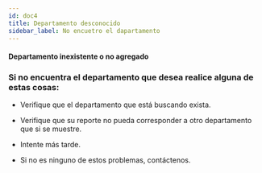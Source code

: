 ```yaml
---
id: doc4
title: Departamento desconocido
sidebar_label: No encuetro el dapartamento
---
```


#### Departamento inexistente o no agregado


### Si no encuentra el departamento que desea realice alguna de estas cosas:

* Verifique que el departamento que está buscando exista.

* Verifique que su reporte no pueda corresponder a otro departamento que si se muestre.

* Intente más tarde.

* Si no es ninguno de estos problemas, contáctenos. 
<script src="https://cdn.jsdelivr.net/npm/@widgetbot/crate@3" async defer>
  const button = new Crate({
    server: '434086966460547082',
    channel: '434086966460547085'
  });
    button.notify('Bienvenido a la pagina de soporte');
</script>